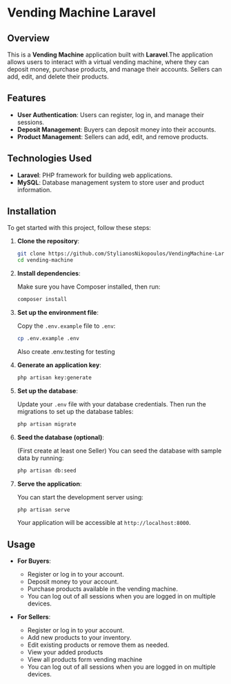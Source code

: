 # Vending Machine Laravel

## Overview

This is a **Vending Machine** application built with **Laravel**.The application allows users to interact with a virtual vending machine, where they can deposit money, purchase products, and manage their accounts. Sellers can add, edit, and delete their products.

## Features

- **User Authentication**: Users can register, log in, and manage their sessions.
- **Deposit Management**: Buyers can deposit money into their accounts.
- **Product Management**: Sellers can add, edit, and remove products.

## Technologies Used

- **Laravel**: PHP framework for building web applications.
- **MySQL**: Database management system to store user and product information.

## Installation

To get started with this project, follow these steps:

1. **Clone the repository**:

    ```bash
    git clone https://github.com/StylianosNikopoulos/VendingMachine-Laravel.git
    cd vending-machine
    ```

2. **Install dependencies**:

    Make sure you have Composer installed, then run:

    ```bash
    composer install
    ```

3. **Set up the environment file**:

    Copy the `.env.example` file to `.env`:

    ```bash
    cp .env.example .env
    ```
    Also create .env.testing for testing 

4. **Generate an application key**:

    ```bash
    php artisan key:generate
    ```

5. **Set up the database**:

    Update your `.env` file with your database credentials. Then run the migrations to set up the database tables:

    ```bash
    php artisan migrate
    ```

6. **Seed the database (optional)**:

    (First create at least one Seller)
    You can seed the database with sample data by running:

    ```bash
    php artisan db:seed
    ```

7. **Serve the application**:

    You can start the development server using:

    ```bash
    php artisan serve
    ```

    Your application will be accessible at `http://localhost:8000`.

## Usage

- **For Buyers**: 
  - Register or log in to your account.
  - Deposit money to your account.
  - Purchase products available in the vending machine.
  - You can log out of all sessions when you are logged in on multiple devices.

- **For Sellers**:
  - Register or log in to your account.
  - Add new products to your inventory.
  - Edit existing products or remove them as needed.
  - View your added products
  - View all products form vending machine
  - You can log out of all sessions when you are logged in on multiple devices.






